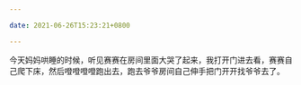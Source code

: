 ```yaml
---

date: 2021-06-26T15:23:21+0800

---
```


今天妈妈哄睡的时候，听见赛赛在房间里面大哭了起来，我打开门进去看，赛赛自己爬下床，然后噔噔噔噔跑出去，跑去爷爷房间自己伸手把门开开找爷爷去了。
